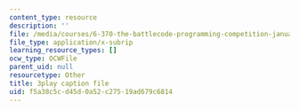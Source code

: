 ```yaml
---
content_type: resource
description: ''
file: /media/courses/6-370-the-battlecode-programming-competition-january-iap-2013/f5a38c5cd45d0a52c27519ad679c6814_dEXo0QyA-Rs.srt
file_type: application/x-subrip
learning_resource_types: []
ocw_type: OCWFile
parent_uid: null
resourcetype: Other
title: 3play caption file
uid: f5a38c5c-d45d-0a52-c275-19ad679c6814
---
```

